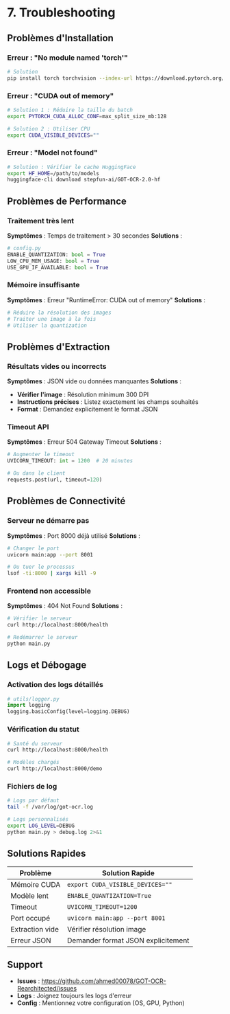 # 7. Troubleshooting

## Problèmes d'Installation

### Erreur : "No module named 'torch'"
```bash
# Solution
pip install torch torchvision --index-url https://download.pytorch.org/whl/cu118
```

### Erreur : "CUDA out of memory"
```bash
# Solution 1 : Réduire la taille du batch
export PYTORCH_CUDA_ALLOC_CONF=max_split_size_mb:128

# Solution 2 : Utiliser CPU
export CUDA_VISIBLE_DEVICES=""
```

### Erreur : "Model not found"
```bash
# Solution : Vérifier le cache HuggingFace
export HF_HOME=/path/to/models
huggingface-cli download stepfun-ai/GOT-OCR-2.0-hf
```

## Problèmes de Performance

### Traitement très lent
**Symptômes** : Temps de traitement > 30 secondes
**Solutions** :
```python
# config.py
ENABLE_QUANTIZATION: bool = True
LOW_CPU_MEM_USAGE: bool = True
USE_GPU_IF_AVAILABLE: bool = True
```

### Mémoire insuffisante
**Symptômes** : Erreur "RuntimeError: CUDA out of memory"
**Solutions** :
```bash
# Réduire la résolution des images
# Traiter une image à la fois
# Utiliser la quantization
```

## Problèmes d'Extraction

### Résultats vides ou incorrects
**Symptômes** : JSON vide ou données manquantes
**Solutions** :
- **Vérifier l'image** : Résolution minimum 300 DPI
- **Instructions précises** : Listez exactement les champs souhaités
- **Format** : Demandez explicitement le format JSON

### Timeout API
**Symptômes** : Erreur 504 Gateway Timeout
**Solutions** :
```python
# Augmenter le timeout
UVICORN_TIMEOUT: int = 1200  # 20 minutes

# Ou dans le client
requests.post(url, timeout=120)
```

## Problèmes de Connectivité

### Serveur ne démarre pas
**Symptômes** : Port 8000 déjà utilisé
**Solutions** :
```bash
# Changer le port
uvicorn main:app --port 8001

# Ou tuer le processus
lsof -ti:8000 | xargs kill -9
```

### Frontend non accessible
**Symptômes** : 404 Not Found
**Solutions** :
```bash
# Vérifier le serveur
curl http://localhost:8000/health

# Redémarrer le serveur
python main.py
```

## Logs et Débogage

### Activation des logs détaillés
```python
# utils/logger.py
import logging
logging.basicConfig(level=logging.DEBUG)
```

### Vérification du statut
```bash
# Santé du serveur
curl http://localhost:8000/health

# Modèles chargés
curl http://localhost:8000/demo
```

### Fichiers de log
```bash
# Logs par défaut
tail -f /var/log/got-ocr.log

# Logs personnalisés
export LOG_LEVEL=DEBUG
python main.py > debug.log 2>&1
```

## Solutions Rapides

| Problème | Solution Rapide |
|----------|----------------|
| Mémoire CUDA | `export CUDA_VISIBLE_DEVICES=""` |
| Modèle lent | `ENABLE_QUANTIZATION=True` |
| Timeout | `UVICORN_TIMEOUT=1200` |
| Port occupé | `uvicorn main:app --port 8001` |
| Extraction vide | Vérifier résolution image |
| Erreur JSON | Demander format JSON explicitement |

## Support

- **Issues** : https://github.com/ahmed00078/GOT-OCR-Rearchitected/issues
- **Logs** : Joignez toujours les logs d'erreur
- **Config** : Mentionnez votre configuration (OS, GPU, Python)